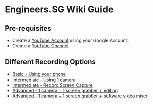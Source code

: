 # Engineers.SG Wiki Guide #

## Pre-requisites

* Create a [YouTube Account](http://youtube.com) using your Google Account.
* Create a [YouTube Channel](./01_create_youtube_channel/).

## Different Recording Options

- [Basic - Using your phone](./02_using_your_phone/)
- [Intermediate - Using 1 camera](./03_using_1_camera/)
- [Intermediate - Record Screen Capture](./04_record_screen_capture/)
- [Advanced - 1 camera + 1 screen grabber + editing](./05_camera_and_screen_grabber/)
- [Advanced - 1 camera + 1 screen grabber + software video mixer](./06_with_software_video_mixer/)